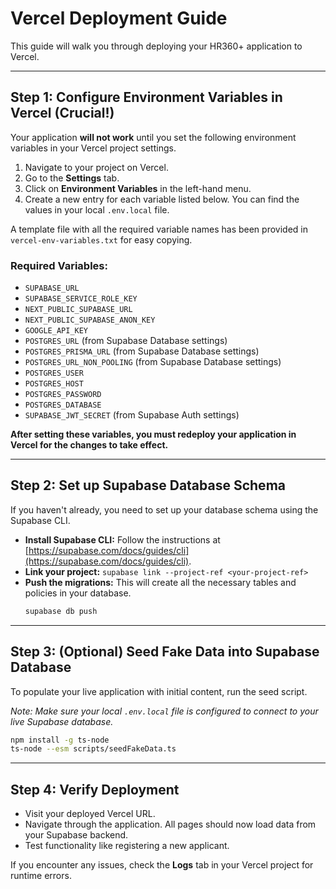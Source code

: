 
# Vercel Deployment Guide

This guide will walk you through deploying your HR360+ application to Vercel.

---

## **Step 1: Configure Environment Variables in Vercel (Crucial!)**

Your application **will not work** until you set the following environment variables in your Vercel project settings.

1.  Navigate to your project on Vercel.
2.  Go to the **Settings** tab.
3.  Click on **Environment Variables** in the left-hand menu.
4.  Create a new entry for each variable listed below. You can find the values in your local `.env.local` file.

A template file with all the required variable names has been provided in `vercel-env-variables.txt` for easy copying.

### Required Variables:

-   `SUPABASE_URL`
-   `SUPABASE_SERVICE_ROLE_KEY`
-   `NEXT_PUBLIC_SUPABASE_URL`
-   `NEXT_PUBLIC_SUPABASE_ANON_KEY`
-   `GOOGLE_API_KEY`
-   `POSTGRES_URL` (from Supabase Database settings)
-   `POSTGRES_PRISMA_URL` (from Supabase Database settings)
-   `POSTGRES_URL_NON_POOLING` (from Supabase Database settings)
-   `POSTGRES_USER`
-   `POSTGRES_HOST`
-   `POSTGRES_PASSWORD`
-   `POSTGRES_DATABASE`
-   `SUPABASE_JWT_SECRET` (from Supabase Auth settings)

**After setting these variables, you must redeploy your application in Vercel for the changes to take effect.**

---

## **Step 2: Set up Supabase Database Schema**

If you haven't already, you need to set up your database schema using the Supabase CLI.

-   **Install Supabase CLI:** Follow the instructions at [https://supabase.com/docs/guides/cli](https://supabase.com/docs/guides/cli).
-   **Link your project:** `supabase link --project-ref <your-project-ref>`
-   **Push the migrations:** This will create all the necessary tables and policies in your database.
    ```bash
    supabase db push
    ```

---

## **Step 3: (Optional) Seed Fake Data into Supabase Database**

To populate your live application with initial content, run the seed script.

*Note: Make sure your local `.env.local` file is configured to connect to your live Supabase database.*

```bash
npm install -g ts-node
ts-node --esm scripts/seedFakeData.ts
```

---

## **Step 4: Verify Deployment**

-   Visit your deployed Vercel URL.
-   Navigate through the application. All pages should now load data from your Supabase backend.
-   Test functionality like registering a new applicant.

If you encounter any issues, check the **Logs** tab in your Vercel project for runtime errors.
